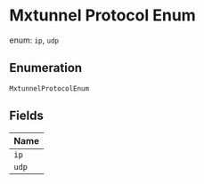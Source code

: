 
# Mxtunnel Protocol Enum

enum: `ip`, `udp`

## Enumeration

`MxtunnelProtocolEnum`

## Fields

| Name |
|  --- |
| `ip` |
| `udp` |

